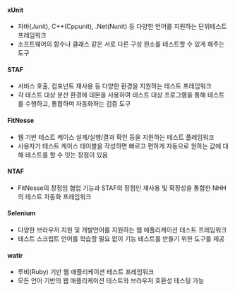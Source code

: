 #### xUnit 
- 자바(Junit), C++(Cppunit), .Net(Nunit) 등 다양한 언어를 지원하는 단위테스트 프레임워크
- 소프트웨어의 함수나 클래스 같은 서로 다른 구성 원소를 테스트할 수 있게 해주는 도구
#### STAF
- 서비스 호출, 컴포넌트 재사용 등 다양한 환경을 지원하는 테스트 프레임워크
- 각 테스트 대상 분산 환경에 데몬을 사용하여 테스트 대상 프로그램을 통해 테스트를 수행하고, 통합하며 자동화하는 검증 도구
#### FitNesse
- 웹 기반 테스트 케이스 설계/실행/결과 확인 등을 지원하는 테스트 플레임워크
- 사용자가 테스트 케이스 테이블을 작성하면 빠르고 편하게 자동으로 원하는 값에 대해 테스트를 할 수 잇는 장점이 있음
#### NTAF
- FitNesse의 장점임 협업 기능과 STAF의 장점인 재사용 및 확장성을 통합한 NHH의 테스트 자동화 프레임워크
#### Selenium
- 다양한 브라우저 지원 및 개발언어를 지원하는 웹 애플리케이션 테스트 프레임워크
- 테스트 스크립트 언어를 학습할 필요 없이 기능 테스트를 만들기 위한 도구를 제공
#### watir
- 루비(Ruby) 기반 웹 애플리케이션 테스트 프레임워크
- 모든 언어 기반의 웹 애플리케이션 테스트와 브라우저 호환성 테스팅 가능